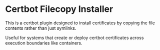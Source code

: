Certbot Filecopy Installer
===

This is a certbot plugin designed to install certificates by copying the file contents rather than just symlinks.

Useful for systems that create or deploy certbot certificates across execution boundaries like containers.
